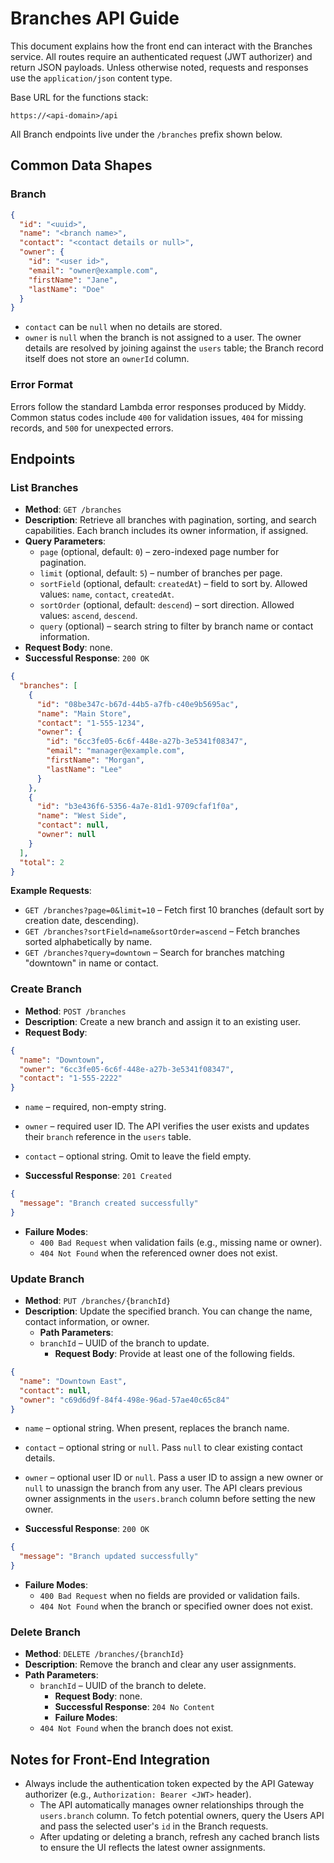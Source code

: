 # Branches API Guide

This document explains how the front end can interact with the Branches service. All
routes require an authenticated request (JWT authorizer) and return JSON payloads.
Unless otherwise noted, requests and responses use the `application/json`
content type.

Base URL for the functions stack:

```
https://<api-domain>/api
```

All Branch endpoints live under the `/branches` prefix shown below.

## Common Data Shapes

### Branch

```json
{
  "id": "<uuid>",
  "name": "<branch name>",
  "contact": "<contact details or null>",
  "owner": {
    "id": "<user id>",
    "email": "owner@example.com",
    "firstName": "Jane",
    "lastName": "Doe"
  }
}
```

- `contact` can be `null` when no details are stored.
- `owner` is `null` when the branch is not assigned to a user. The owner details are
  resolved by joining against the `users` table; the Branch record itself does not
  store an `ownerId` column.

### Error Format

Errors follow the standard Lambda error responses produced by Middy. Common
status codes include `400` for validation issues, `404` for missing records, and
`500` for unexpected errors.

## Endpoints

### List Branches

- **Method**: `GET /branches`
- **Description**: Retrieve all branches with pagination, sorting, and search capabilities. Each branch includes its owner information, if assigned.
- **Query Parameters**:
  - `page` (optional, default: `0`) – zero-indexed page number for pagination.
  - `limit` (optional, default: `5`) – number of branches per page.
  - `sortField` (optional, default: `createdAt`) – field to sort by. Allowed values: `name`, `contact`, `createdAt`.
  - `sortOrder` (optional, default: `descend`) – sort direction. Allowed values: `ascend`, `descend`.
  - `query` (optional) – search string to filter by branch name or contact information.
- **Request Body**: none.
- **Successful Response**: `200 OK`

```json
{
  "branches": [
    {
      "id": "08be347c-b67d-44b5-a7fb-c40e9b5695ac",
      "name": "Main Store",
      "contact": "1-555-1234",
      "owner": {
        "id": "6cc3fe05-6c6f-448e-a27b-3e5341f08347",
        "email": "manager@example.com",
        "firstName": "Morgan",
        "lastName": "Lee"
      }
    },
    {
      "id": "b3e436f6-5356-4a7e-81d1-9709cfaf1f0a",
      "name": "West Side",
      "contact": null,
      "owner": null
    }
  ],
  "total": 2
}
```

**Example Requests**:

- `GET /branches?page=0&limit=10` – Fetch first 10 branches (default sort by creation date, descending).
- `GET /branches?sortField=name&sortOrder=ascend` – Fetch branches sorted alphabetically by name.
- `GET /branches?query=downtown` – Search for branches matching "downtown" in name or contact.

### Create Branch

- **Method**: `POST /branches`
- **Description**: Create a new branch and assign it to an existing user.
- **Request Body**:

```json
{
  "name": "Downtown",
  "owner": "6cc3fe05-6c6f-448e-a27b-3e5341f08347",
  "contact": "1-555-2222"
}
```

- `name` – required, non-empty string.
- `owner` – required user ID. The API verifies the user exists and updates their
  `branch` reference in the `users` table.
- `contact` – optional string. Omit to leave the field empty.

- **Successful Response**: `201 Created`

```json
{
  "message": "Branch created successfully"
}
```

- **Failure Modes**:
  - `400 Bad Request` when validation fails (e.g., missing name or owner).
  - `404 Not Found` when the referenced owner does not exist.

### Update Branch

- **Method**: `PUT /branches/{branchId}`
- **Description**: Update the specified branch. You can change the name, contact
  information, or owner.
  - **Path Parameters**:
  - `branchId` – UUID of the branch to update.
    - **Request Body**: Provide at least one of the following fields.

```json
{
  "name": "Downtown East",
  "contact": null,
  "owner": "c69d6d9f-84f4-498e-96ad-57ae40c65c84"
}
```

- `name` – optional string. When present, replaces the branch name.
- `contact` – optional string or `null`. Pass `null` to clear existing contact details.
- `owner` – optional user ID or `null`. Pass a user ID to assign a new owner or
  `null` to unassign the branch from any user. The API clears previous owner
  assignments in the `users.branch` column before setting the new owner.

- **Successful Response**: `200 OK`

```json
{
  "message": "Branch updated successfully"
}
```

- **Failure Modes**:
  - `400 Bad Request` when no fields are provided or validation fails.
  - `404 Not Found` when the branch or specified owner does not exist.

### Delete Branch

- **Method**: `DELETE /branches/{branchId}`
- **Description**: Remove the branch and clear any user assignments.
- **Path Parameters**:
  - `branchId` – UUID of the branch to delete.
    - **Request Body**: none.
    - **Successful Response**: `204 No Content`
    - **Failure Modes**:
  - `404 Not Found` when the branch does not exist.

## Notes for Front-End Integration

- Always include the authentication token expected by the API Gateway authorizer
  (e.g., `Authorization: Bearer <JWT>` header).
  - The API automatically manages owner relationships through the `users.branch`
    column. To fetch potential owners, query the Users API and pass the selected
    user's `id` in the Branch requests.
  - After updating or deleting a branch, refresh any cached branch lists to ensure
    the UI reflects the latest owner assignments.
